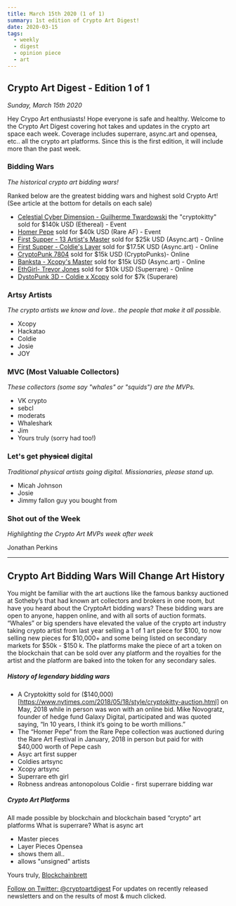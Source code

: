 ```yaml
---
title: March 15th 2020 (1 of 1)
summary: 1st edition of Crypto Art Digest!
date: 2020-03-15
tags:
  - weekly
  - digest
  - opinion piece
  - art
---
```


## Crypto Art Digest - Edition 1 of 1
 *Sunday, March 15th 2020*

Hey Crypo Art enthusiasts! Hope everyone is safe and healthy.
Welcome to the Crypto Art Digest covering hot takes and updates
in the crypto art space each week. Coverage includes superrare, 
async.art and opensea, etc.. all the crypto art platforms. Since 
this is the first edition, it will include more than the past week.

### Bidding Wars 
*The historical crypto art bidding wars!*

Ranked below are the greatest bidding wars and highest sold Crypto Art!
(See article at the bottom for details on each sale)
* [Celestial Cyber Dimension - Guilherme Twardowski](https://www.nytimes.com/2018/05/18/style/cryptokitty-auction.html) the "cryptokitty" sold for $140k USD (Ethereal) - Event
* [Homer Pepe](https://mashable.com/2018/01/25/homer-pepe-rare-digital-art-auction/) sold for $40k USD (Rare AF) - Event
* [First Supper - 13 Artist's Master](https://twitter.com/AsyncArt/status/1233482051548065793) sold for $25k USD (Async.art) - Online 
* [First Supper - Coldie's Layer](https://twitter.com/web3brett/status/1234240533045956613) sold for $17.5K USD (Async.art) - Online
* [CryptoPunk 7804](https://www.larvalabs.com/cryptopunks/details/7804) sold for $15k USD (CryptoPunks)- Online 
* [Banksta - Xcopy's Master](https://async.art/art/master/0x6c424c25e9f1fff9642cb5b7750b0db7312c29ad-28) sold for $15k USD (Async.art) - Online
* [EthGirl- Trevor Jones](https://news.bitstarz.com/ethgirl-nft-artwork-sells-for-record-72-1-eth) sold for $10k USD (Superrare) - Online
* [DystoPunk 3D - Coldie x Xcopy]() sold for $7k (Superare)

### Artsy Artists
*The crypto artists we know and love.. the people that make it
all possible.*

* Xcopy
* Hackatao
* Coldie
* Josie
* JOY


### MVC (Most Valuable Collectors)
*These collectors (some say "whales" or "squids") are the MVPs.*

* VK crypto
* sebcl 
* moderats
* Whaleshark
* Jim
* Yours truly (sorry had too!)

### Let's get ~~physical~~ digital
*Traditional physical artists going digital. Missionaries, please
stand up.*

* Micah Johnson
* Josie
* Jimmy fallon guy you bought from

### Shot out of the Week
*Highlighting the Crypto Art MVPs week after week*

Jonathan Perkins

-----------------------------------------------------------

## Crypto Art Bidding Wars Will Change Art History 

You might be familiar with the art auctions like the famous banksy
auctioned at Sotheby’s that had known art collectors and brokers 
in one room, but have you heard about the CryptoArt bidding wars? 
These bidding wars are open to anyone, happen online, and with all 
sorts of auction formats. “Whales” or big spenders have elevated 
the value of  the crypto art industry taking crypto artist from 
last year selling a 1 of 1 art piece for $100, to now selling new 
pieces for $10,000+ and some being listed on secondary markets for 
$50k - $150 k. The platforms make the piece of art a token on the 
blockchain that can be sold over any platform and the royalties for 
the artist and the platform are baked into the token for any 
secondary sales.

##### History of legendary bidding wars
* A Cryptokitty sold for ($140,000)[https://www.nytimes.com/2018/05/18/style/cryptokitty-auction.html] on May, 2018 while in person was won with an online bid. Mike Novogratz, founder of hedge fund Galaxy Digital, participated and was quoted saying, “In 10 years, I think it’s going to be worth millions.”
* The “Homer Pepe” from the Rare Pepe collection was auctioned during the Rare Art Festival in January, 2018 in person but paid for with $40,000 worth of Pepe cash 
* Asyc art first supper 
* Coldies artsync
* Xcopy artsync
* Superrare eth girl
* Robness andreas antonopolous Coldie - first superrare bidding war

##### Crypto Art Platforms
All made possible by blockchain and blockchain based “crypto” art platforms
What is superrare?
What is async art 
- Master pieces
- Layer Pieces
Opensea 
- shows them all.. 
- allows "unsigned" artists




Yours truly,
[Blockchainbrett](https://twitter.com/web3brett)

<a class="twitter-follow-button"
  href="https://twitter.com/cryptoartdigest">
Follow on Twitter: @cryptoartdigest</a>
For updates on recently released newsletters
and on the results of most & much clicked.